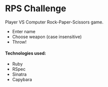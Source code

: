 # RPS Challenge

Player VS Computer Rock-Paper-Scissors game.

- Enter name
- Choose weapon (case insensitive)
- Throw!


#### Technologies used:
- Ruby
- RSpec
- Sinatra
- Capybara
